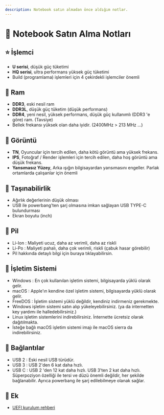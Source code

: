 ```yaml
---
description: Notebook satın almadan önce aldığım notlar.
---
```


# 💸 Notebook Satın Alma Notları

## ⭐ İşlemci

* **U serisi**, düşük güç tüketimi
* **HQ serisi**, ultra performans yüksek güç tüketimi
* Build \(programlama\) işlemleri için 4 çekirdekli işlemciler önemli

## 🔩 Ram

* **DDR3**, eski nesil ram
* **DDR3L**, düşük güç tüketim \(düşük performans\)
* **DDR4**, yeni nesil, yüksek performans, düşük güç kullanımlı \(DDR3 'e göre\) ram. \(Tavsiye\)
* Bellek frekansı yüksek olan daha iyidir. \(2400MHz &gt; 213 MHz ...\)

## 🎴 Görüntü

* **TN**, Oyuncular için tercih edilen, daha kötü görüntü ama yüksek frekans.
* **IPS**, Fotoğraf / Render işlemleri için tercih edilen, daha hoş görüntü ama düşük frekans.
* **Yansımasız Yüzey**, Arka ışığın bilgisayardan yansımasını engeller. Parlak ortamlarda çalışanlar için önemli

## 👜 Taşınabilirlik

* Ağırlık değerlerinin düşük olması
* USB ile powerbang'ten şarj olmasına imkan sağlayan USB TYPE-C bulundurması
* Ekran boyutu \(inch\)

## 🔋 Pil

* Li-Ion : Maliyeti ucuz, daha az verimli, daha az riskli
* Li-Po : Maliyeti pahalı, daha çok verimli, riskli \(çabuk hasar görebilir\)
* Pil hakkında detaylı bilgi için buraya tıklayabilirsin.

## 🧱 İşletim Sistemi

* Windows : En çok kullanılan işletim sistemi, bilgisayarda yüklü olarak gelir.
* macOS : Apple'ın kendine özel işletim sistemi, bilgisayarda yüklü olarak gelir.
* FreeDOS : İşletim sistemi yüklü değildir, kendiniz indirmeniz gerekmekte.
* Windows işletim sistemi satın alıp yükeleyebilirsiniz. \(ya da internetten key yardımı ile halledebilirsiniz.\)
* Linux işletim sistemlerini indirebilirsiniz. İnternette ücretsiz olarak dağıtılmakta.
* İsteğe bağlı macOS işletim sistemi imajı ile macOS sierra da indirebilirsiniz.

## 🔌 Bağlantılar

* USB 2 : Eski nesil USB türüdür.
* USB 3 : USB 2'den 6 kat daha hızlı.
* USB C : USB 2 'den 12 kat daha hızlı. USB 3'ten 2 kat daha hızlı. Süperpoziyon özelliği ile tersi ve düzü önemli değildir, her şekilde bağlanabilir. Ayrıca powerbang ile şarj edilebilmeye olanak sağlar.

## 🔗 Ek

* [UEFI kurulum rehberi](https://www.technopat.net/2015/09/09/uefi-windows-10-kurulum-rehberi/)

